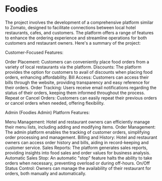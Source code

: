 # Foodies
The project involves the development of a comprehensive platform similar to Zomato, designed to facilitate connections between local hotel restaurants, cafes, and customers. The platform offers a range of features to enhance the ordering experience and streamline operations for both customers and restaurant owners. Here's a summary of the project:

Customer-Focused Features:

Order Placement: Customers can conveniently place food orders from a variety of local restaurants via the platform.
Discounts: The platform provides the option for customers to avail of discounts when placing food orders, enhancing affordability.
Bill Access: Customers can access their bills through the website, providing transparency and easy reference for their orders.
Order Tracking: Users receive email notifications regarding the status of their orders, keeping them informed throughout the process.
Repeat or Cancel Orders: Customers can easily repeat their previous orders or cancel orders when needed, offering flexibility.

Admin (Foodies Admin) Platform Features:

Menu Management: Hotel and restaurant owners can efficiently manage their menu lists, including adding and modifying items.
Order Management: The admin platform enables the tracking of customer orders, simplifying order processing and management.
Billing and History: Hotel and restaurant owners can access order history and bills, aiding in record-keeping and customer service.
Sales Reports: The platform generates sales reports, providing insights into food sales and order values for business analysis.
Automatic Sales Stop: An automatic "stop" feature halts the ability to take orders when necessary, preventing overload or during off-hours.
On/Off Status Control: Owners can manage the availability of their restaurant for orders, both manually and automatically.
